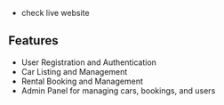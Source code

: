 

- check live website 

## Features

-   User Registration and Authentication
-   Car Listing and Management
-   Rental Booking and Management
-   Admin Panel for managing cars, bookings, and users

